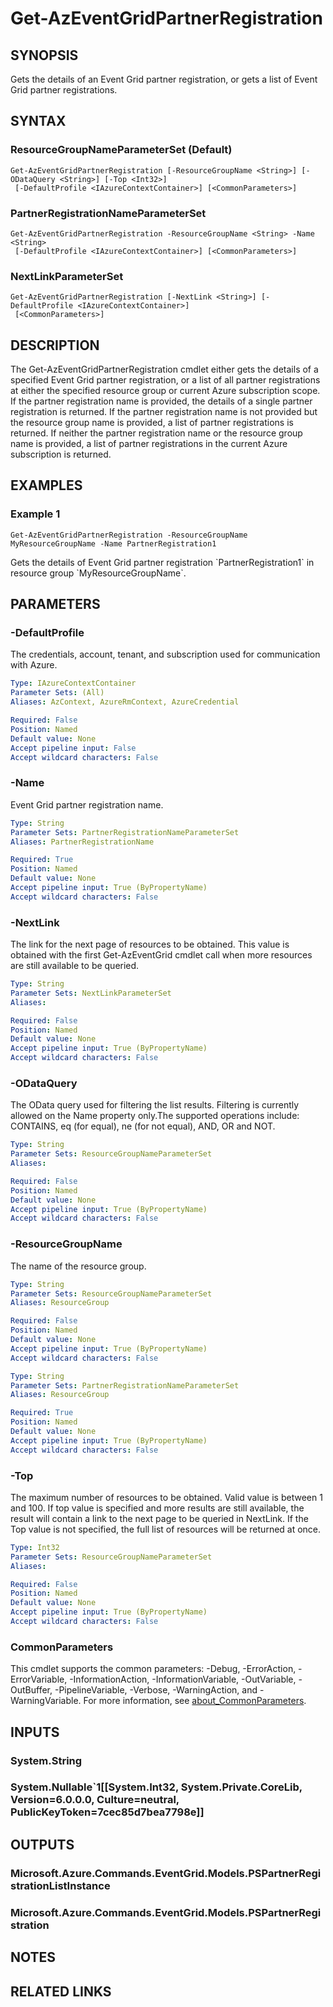 ﻿---
external help file: Microsoft.Azure.PowerShell.Cmdlets.EventGrid.dll-Help.xml
Module Name: Az.EventGrid
online version: https://docs.microsoft.com/powershell/module/az.eventgrid/get-azeventgriddomaintopic
schema: 2.0.0
---

# Get-AzEventGridPartnerRegistration

## SYNOPSIS
Gets the details of an Event Grid partner registration, or gets a list of Event Grid partner registrations.

## SYNTAX

### ResourceGroupNameParameterSet (Default)
```
Get-AzEventGridPartnerRegistration [-ResourceGroupName <String>] [-ODataQuery <String>] [-Top <Int32>]
 [-DefaultProfile <IAzureContextContainer>] [<CommonParameters>]
```

### PartnerRegistrationNameParameterSet
```
Get-AzEventGridPartnerRegistration -ResourceGroupName <String> -Name <String>
 [-DefaultProfile <IAzureContextContainer>] [<CommonParameters>]
```

### NextLinkParameterSet
```
Get-AzEventGridPartnerRegistration [-NextLink <String>] [-DefaultProfile <IAzureContextContainer>]
 [<CommonParameters>]
```

## DESCRIPTION
The Get-AzEventGridPartnerRegistration cmdlet either gets the details of a specified Event Grid partner registration, or a list of all partner registrations at either the specified resource group or current Azure subscription scope.
If the partner registration name is provided, the details of a single partner registration is returned.
If the partner registration name is not provided but the resource group name is provided, a list of partner registrations is returned.
If neither the partner registration name or the resource group name is provided, a list of partner registrations in the current Azure subscription is returned.

## EXAMPLES

### Example 1
```
Get-AzEventGridPartnerRegistration -ResourceGroupName MyResourceGroupName -Name PartnerRegistration1
```

Gets the details of Event Grid partner registration \`PartnerRegistration1\` in resource group \`MyResourceGroupName\`.

## PARAMETERS

### -DefaultProfile
The credentials, account, tenant, and subscription used for communication with Azure.

```yaml
Type: IAzureContextContainer
Parameter Sets: (All)
Aliases: AzContext, AzureRmContext, AzureCredential

Required: False
Position: Named
Default value: None
Accept pipeline input: False
Accept wildcard characters: False
```

### -Name
Event Grid partner registration name.

```yaml
Type: String
Parameter Sets: PartnerRegistrationNameParameterSet
Aliases: PartnerRegistrationName

Required: True
Position: Named
Default value: None
Accept pipeline input: True (ByPropertyName)
Accept wildcard characters: False
```

### -NextLink
The link for the next page of resources to be obtained.
This value is obtained with the first Get-AzEventGrid cmdlet call when more resources are still available to be queried.

```yaml
Type: String
Parameter Sets: NextLinkParameterSet
Aliases:

Required: False
Position: Named
Default value: None
Accept pipeline input: True (ByPropertyName)
Accept wildcard characters: False
```

### -ODataQuery
The OData query used for filtering the list results.
Filtering is currently allowed on the Name property only.The supported operations include: CONTAINS, eq (for equal), ne (for not equal), AND, OR and NOT.

```yaml
Type: String
Parameter Sets: ResourceGroupNameParameterSet
Aliases:

Required: False
Position: Named
Default value: None
Accept pipeline input: True (ByPropertyName)
Accept wildcard characters: False
```

### -ResourceGroupName
The name of the resource group.

```yaml
Type: String
Parameter Sets: ResourceGroupNameParameterSet
Aliases: ResourceGroup

Required: False
Position: Named
Default value: None
Accept pipeline input: True (ByPropertyName)
Accept wildcard characters: False
```

```yaml
Type: String
Parameter Sets: PartnerRegistrationNameParameterSet
Aliases: ResourceGroup

Required: True
Position: Named
Default value: None
Accept pipeline input: True (ByPropertyName)
Accept wildcard characters: False
```

### -Top
The maximum number of resources to be obtained.
Valid value is between 1 and 100.
If top value is specified and more results are still available, the result will contain a link to the next page to be queried in NextLink.
If the Top value is not specified, the full list of resources will be returned at once.

```yaml
Type: Int32
Parameter Sets: ResourceGroupNameParameterSet
Aliases:

Required: False
Position: Named
Default value: None
Accept pipeline input: True (ByPropertyName)
Accept wildcard characters: False
```

### CommonParameters
This cmdlet supports the common parameters: -Debug, -ErrorAction, -ErrorVariable, -InformationAction, -InformationVariable, -OutVariable, -OutBuffer, -PipelineVariable, -Verbose, -WarningAction, and -WarningVariable. For more information, see [about_CommonParameters](http://go.microsoft.com/fwlink/?LinkID=113216).

## INPUTS

### System.String
### System.Nullable`1[[System.Int32, System.Private.CoreLib, Version=6.0.0.0, Culture=neutral, PublicKeyToken=7cec85d7bea7798e]]
## OUTPUTS

### Microsoft.Azure.Commands.EventGrid.Models.PSPartnerRegistrationListInstance
### Microsoft.Azure.Commands.EventGrid.Models.PSPartnerRegistration
## NOTES

## RELATED LINKS
